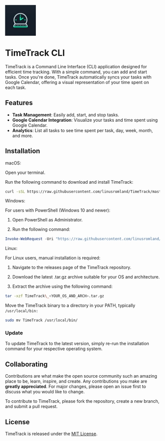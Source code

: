 <img src="docs/logo.png"  width="100" height="100" align="center"/>

# TimeTrack CLI

TimeTrack is a Command Line Interface (CLI) application designed for efficient time tracking. With a simple command, you can add and start tasks. Once you're done, TimeTrack automatically syncs your tasks with Google Calendar, offering a visual representation of your time spent on each task.

## Features

-   **Task Management**: Easily add, start, and stop tasks.
-   **Google Calendar Integration**: Visualize your tasks and time spent using Google Calendar.
-   **Analytics**: List all tasks to see time spent per task, day, week, month, and more.

## Installation

macOS:

Open your terminal.

Run the following command to download and install TimeTrack:

```bash
curl -sSL https://raw.githubusercontent.com/linusromland/TimeTrack/master/install.sh | bash
```

Windows:

For users with PowerShell (Windows 10 and newer):

1. Open PowerShell as Administrator.

2. Run the following command:

```powershell
Invoke-WebRequest -Uri "https://raw.githubusercontent.com/linusromland/TimeTrack/master/install.bat" -OutFile "install.bat"; .\install.bat
```

Linux:

For Linux users, manual installation is required:

1. Navigate to the releases page of the TimeTrack repository.

2. Download the latest .tar.gz archive suitable for your OS and architecture.

3. Extract the archive using the following command:

```bash
tar -xzf TimeTrack\_<YOUR_OS_AND_ARCH>.tar.gz
```

Move the TimeTrack binary to a directory in your PATH, typically `/usr/local/bin:`

```bash
sudo mv TimeTrack /usr/local/bin/
```

### Update

To update TimeTrack to the latest version, simply re-run the installation command for your respective operating system.

## Collaborating

Contributions are what make the open source community such an amazing place to be, learn, inspire, and create. Any contributions you make are **greatly appreciated**. For major changes, please open an issue first to discuss what you would like to change.

To contribute to TimeTrack, please fork the repository, create a new branch, and submit a pull request.

## License

TimeTrack is released under the [MIT License](https://choosealicense.com/licenses/mit/).
